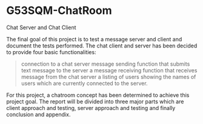 # G53SQM-ChatRoom
Chat Server and Chat Client 

The final goal of this project is to test a message server and client and document the tests performed. The chat client and server has been decided to provide four basic functionalities:

> connection to a chat server
> message sending function that submits text message to the server
> a message receiving function that receives message from the chat server
> a listing of users showing the names of users which are currently connected to the server. 

For this project, a chatroom concept has been determined to achieve this project goal. The report will be divided into three major parts which are client approach and testing, server approach and testing and finally conclusion and appendix. 
